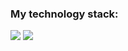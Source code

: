 ### My technology stack:

<img src="https://img.shields.io/badge/HTML-fdf4e3?style=for-the-badge&logo=HTML5&logoColor=#A52A2A">
<img src="https://img.shields.io/badge/CSS-1E90FF?style=for-the-badge&logo=CSS3&logoColor=#F0E68C">

  
